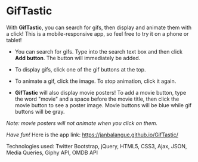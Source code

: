 # GifTastic

With **GifTastic**, you can search for gifs, then display and animate them with a click! This is a mobile-responsive app, so feel free to try it on a phone or tablet!

* You can search for gifs. Type into the search text box and then click **Add button**. The button will immediately be added.
* To display gifs, click one of the gif buttons at the top.
* To animate a gif, click the image. To stop animation, click it again.
 
* **GifTastic** will also display movie posters! To add a movie button, type the word "movie" and a space before the movie title, then click the movie button to see a poster image. Movie buttons will be blue while gif buttons will be gray.

*Note: movie posters will not animate when you click on them.*

*Have fun!* Here is the app link: https://janbalangue.github.io/GifTastic/

Technologies used: Twitter Bootstrap, jQuery, HTML5, CSS3, Ajax, JSON, Media Queries, Giphy API, OMDB API
